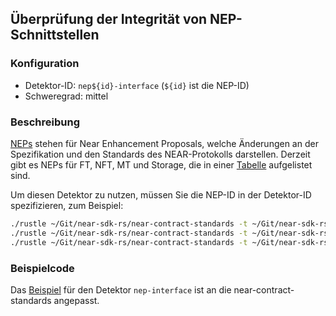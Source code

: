 
## Überprüfung der Integrität von NEP-Schnittstellen

### Konfiguration

* Detektor-ID: `nep${id}-interface` (`${id}` ist die NEP-ID)
* Schweregrad: mittel

### Beschreibung

[NEPs](https://github.com/near/NEPs) stehen für Near Enhancement Proposals, welche Änderungen an der Spezifikation und den Standards des NEAR-Protokolls darstellen. Derzeit gibt es NEPs für FT, NFT, MT und Storage, die in einer [Tabelle](https://github.com/near/NEPs#neps) aufgelistet sind.

Um diesen Detektor zu nutzen, müssen Sie die NEP-ID in der Detektor-ID spezifizieren, zum Beispiel:

```bash
./rustle ~/Git/near-sdk-rs/near-contract-standards -t ~/Git/near-sdk-rs -d nep141-interface  # Fungible Token Standard
./rustle ~/Git/near-sdk-rs/near-contract-standards -t ~/Git/near-sdk-rs -d nep145-interface  # Storage Management
./rustle ~/Git/near-sdk-rs/near-contract-standards -t ~/Git/near-sdk-rs -d nep171-interface  # Non-Fungible Token Standard
```

### Beispielcode

Das [Beispiel](/examples/nep-interface/) für den Detektor `nep-interface` ist an die near-contract-standards angepasst.
